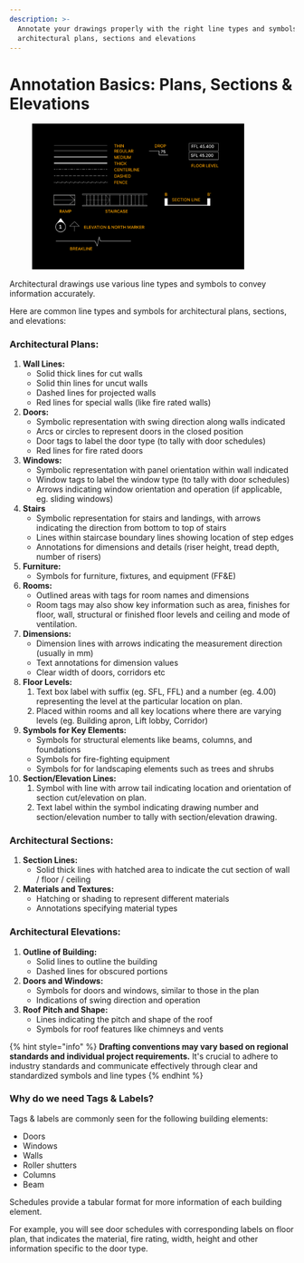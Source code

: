 ```yaml
---
description: >-
  Annotate your drawings properly with the right line types and symbols on
  architectural plans, sections and elevations
---
```


# Annotation Basics: Plans, Sections & Elevations

<div align="left"><figure><img src="../.gitbook/assets/08 Lines and Symbols.png" alt="" width="375"><figcaption></figcaption></figure></div>

Architectural drawings use various line types and symbols to convey information accurately.

Here are common line types and symbols for architectural plans, sections, and elevations:

### Architectural Plans:

1. **Wall Lines:**
   * Solid thick lines for cut walls
   * Solid thin lines for uncut walls
   * Dashed lines for projected walls
   * Red lines for special walls (like fire rated walls)
2. **Doors:**
   * Symbolic representation with swing direction along walls indicated
   * Arcs or circles to represent doors in the closed position
   * Door tags to label the door type (to tally with door schedules)
   * Red lines for fire rated doors
3. **Windows:**
   * Symbolic representation with panel orientation within wall indicated
   * Window tags to label the window type (to tally with door schedules)
   * Arrows indicating window orientation and operation (if applicable, eg. sliding windows)
4. **Stairs**
   * Symbolic representation for stairs and landings, with arrows indicating the direction from bottom to top of stairs
   * Lines within staircase boundary lines showing location of step edges
   * Annotations for dimensions and details (riser height, tread depth, number of risers)
5. **Furniture:**
   * Symbols for furniture, fixtures, and equipment (FF\&E)
6. **Rooms:**
   * Outlined areas with tags for room names and dimensions
   * Room tags may also show key information such as area, finishes for floor, wall, structural or finished floor levels and ceiling and mode of ventilation.
7. **Dimensions:**
   * Dimension lines with arrows indicating the measurement direction (usually in mm)
   * Text annotations for dimension values
   * Clear width of doors, corridors etc
8. **Floor Levels:**
   1. Text box label with suffix (eg. SFL, FFL) and a number (eg. 4.00) representing the level at the particular location on plan.
   2. Placed within rooms and all key locations where there are varying levels (eg. Building apron, Lift lobby, Corridor)
9. **Symbols for Key Elements:**
   * Symbols for structural elements like beams, columns, and foundations
   * Symbols for fire-fighting equipment
   * Symbols for for landscaping elements such as trees and shrubs
10. **Section/Elevation Lines:**
    1. Symbol with line with arrow tail indicating location and orientation of section cut/elevation on plan.
    2. Text label within the symbol indicating drawing number and section/elevation number to tally with section/elevation drawing.

### Architectural Sections:

1. **Section Lines:**
   * Solid thick lines with hatched area to indicate the cut section of wall / floor / ceiling
2. **Materials and Textures:**
   * Hatching or shading to represent different materials
   * Annotations specifying material types

### Architectural Elevations:

1. **Outline of Building:**
   * Solid lines to outline the building
   * Dashed lines for obscured portions
2. **Doors and Windows:**
   * Symbols for doors and windows, similar to those in the plan
   * Indications of swing direction and operation
3. **Roof Pitch and Shape:**
   * Lines indicating the pitch and shape of the roof
   * Symbols for roof features like chimneys and vents

{% hint style="info" %}
**Drafting conventions may vary based on regional standards and individual project requirements.** It's crucial to adhere to industry standards and communicate effectively through clear and standardized symbols and line types
{% endhint %}



### Why do we need Tags & Labels?

Tags & labels are commonly seen for the following building elements:

* Doors
* Windows
* Walls
* Roller shutters
* Columns
* Beam

Schedules provide a tabular format for more information of each building element.

For example, you will see door schedules with corresponding labels on floor plan, that indicates the material, fire rating, width, height and other information specific to the door type.
